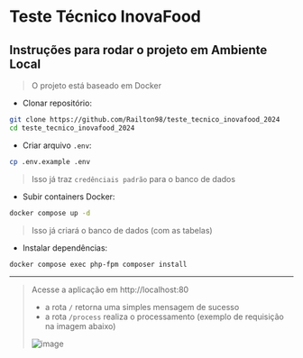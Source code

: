 # Teste Técnico InovaFood


## Instruções para rodar o projeto em Ambiente Local
> O projeto está baseado em Docker

- Clonar repositório:
```bash
git clone https://github.com/Railton98/teste_tecnico_inovafood_2024
cd teste_tecnico_inovafood_2024
```

- Criar arquivo `.env`:
```bash
cp .env.example .env
```
> Isso já traz `credênciais padrão` para o banco de dados

- Subir containers Docker:
```bash
docker compose up -d
```
> Isso já criará o banco de dados (com as tabelas) 

- Instalar dependências:
```bash
docker compose exec php-fpm composer install
```
---
> Acesse a aplicação em http://localhost:80
> - a rota `/` retorna uma simples mensagem de sucesso
> - a rota `/process` realiza o processamento (exemplo de requisição na imagem abaixo)
>
> ![image](https://github.com/user-attachments/assets/9b438be6-8122-4ba1-a1ea-495ee218e70b)
